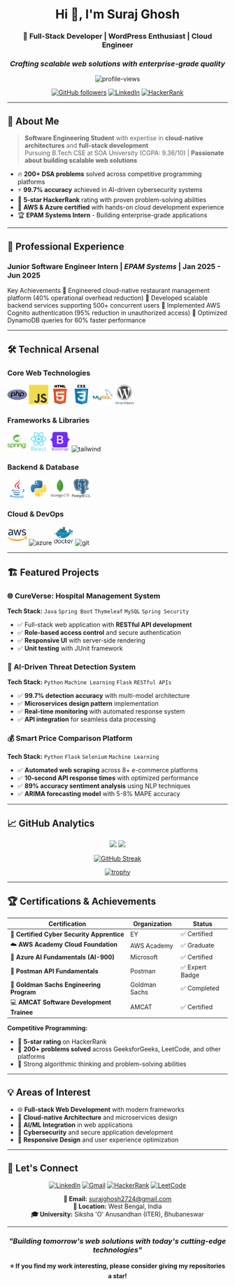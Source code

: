 <div align="center">
  
# Hi 👋, I'm **Suraj Ghosh**

### 🚀 Full-Stack Developer | WordPress Enthusiast | Cloud Engineer
### *Crafting scalable web solutions with enterprise-grade quality*

<img src="https://komarev.com/ghpvc/?username=sg-dcoder&label=Profile%20views&color=0e75b6&style=flat" alt="profile-views" />

[![GitHub followers](https://img.shields.io/github/followers/sg-dcoder?label=Follow&style=social)](https://github.com/sg-dcoder)
[![LinkedIn](https://img.shields.io/badge/-LinkedIn-0077B5?style=flat-square&logo=linkedin&logoColor=white)](https://linkedin.com/in/sg-dcoder)
[![HackerRank](https://img.shields.io/badge/-HackerRank-2EC866?style=flat-square&logo=hackerrank&logoColor=white)](https://www.hackerrank.com/surajghosh2724)

</div>

---

## 🎯 **About Me**

> **Software Engineering Student** with expertise in **cloud-native architectures** and **full-stack development**  
> Pursuing B.Tech CSE at SOA University (CGPA: 9.36/10) | **Passionate about building scalable web solutions**

- 🔥 **200+ DSA problems** solved across competitive programming platforms
- ⚡ **99.7% accuracy** achieved in AI-driven cybersecurity systems
- 🌟 **5-star HackerRank** rating with proven problem-solving abilities
- 🚀 **AWS & Azure certified** with hands-on cloud development experience
- 🏆 **EPAM Systems Intern** - Building enterprise-grade applications

---

## 💼 **Professional Experience**

### **Junior Software Engineer Intern** | *EPAM Systems* | Jan 2025 - Jun 2025
Key Achievements
🔹 Engineered cloud-native restaurant management platform (40% operational overhead reduction)
🔹 Developed scalable backend services supporting 500+ concurrent users
🔹 Implemented AWS Cognito authentication (95% reduction in unauthorized access)
🔹 Optimized DynamoDB queries for 60% faster performance


---

## 🛠️ **Technical Arsenal**

### **Core Web Technologies**
<p align="left">
<img src="https://raw.githubusercontent.com/devicons/devicon/master/icons/php/php-original.svg" alt="php" width="45" height="45"/>
<img src="https://raw.githubusercontent.com/devicons/devicon/master/icons/javascript/javascript-original.svg" alt="javascript" width="45" height="45"/>
<img src="https://raw.githubusercontent.com/devicons/devicon/master/icons/html5/html5-original-wordmark.svg" alt="html5" width="45" height="45"/>
<img src="https://raw.githubusercontent.com/devicons/devicon/master/icons/css3/css3-original-wordmark.svg" alt="css3" width="45" height="45"/>
<img src="https://raw.githubusercontent.com/devicons/devicon/master/icons/mysql/mysql-original-wordmark.svg" alt="mysql" width="45" height="45"/>
<img src="https://raw.githubusercontent.com/devicons/devicon/master/icons/wordpress/wordpress-original.svg" alt="wordpress" width="45" height="45"/>
</p>

### **Frameworks & Libraries**
<p align="left">
<img src="https://raw.githubusercontent.com/devicons/devicon/master/icons/spring/spring-original-wordmark.svg" alt="spring" width="45" height="45"/>
<img src="https://raw.githubusercontent.com/devicons/devicon/master/icons/react/react-original-wordmark.svg" alt="react" width="45" height="45"/>
<img src="https://raw.githubusercontent.com/devicons/devicon/master/icons/bootstrap/bootstrap-plain-wordmark.svg" alt="bootstrap" width="45" height="45"/>
<img src="https://www.vectorlogo.zone/logos/tailwindcss/tailwindcss-icon.svg" alt="tailwind" width="45" height="45"/>
</p>

### **Backend & Database**
<p align="left">
<img src="https://raw.githubusercontent.com/devicons/devicon/master/icons/java/java-original.svg" alt="java" width="45" height="45"/>
<img src="https://raw.githubusercontent.com/devicons/devicon/master/icons/python/python-original.svg" alt="python" width="45" height="45"/>
<img src="https://raw.githubusercontent.com/devicons/devicon/master/icons/mongodb/mongodb-original-wordmark.svg" alt="mongodb" width="45" height="45"/>
<img src="https://raw.githubusercontent.com/devicons/devicon/master/icons/postgresql/postgresql-original-wordmark.svg" alt="postgresql" width="45" height="45"/>
</p>

### **Cloud & DevOps**
<p align="left">
<img src="https://raw.githubusercontent.com/devicons/devicon/master/icons/amazonwebservices/amazonwebservices-original-wordmark.svg" alt="aws" width="45" height="45"/>
<img src="https://www.vectorlogo.zone/logos/microsoft_azure/microsoft_azure-icon.svg" alt="azure" width="45" height="45"/>
<img src="https://raw.githubusercontent.com/devicons/devicon/master/icons/docker/docker-original-wordmark.svg" alt="docker" width="45" height="45"/>
<img src="https://www.vectorlogo.zone/logos/git-scm/git-scm-icon.svg" alt="git" width="45" height="45"/>
</p>

---

## 🏗️ **Featured Projects**

### 🌐 **CureVerse: Hospital Management System**
**Tech Stack:** `Java` `Spring Boot` `Thymeleaf` `MySQL` `Spring Security`
- ✅ Full-stack web application with **RESTful API development**
- ✅ **Role-based access control** and secure authentication
- ✅ **Responsive UI** with server-side rendering
- ✅ **Unit testing** with JUnit framework

### 🤖 **AI-Driven Threat Detection System**
**Tech Stack:** `Python` `Machine Learning` `Flask` `RESTful APIs`
- ✅ **99.7% detection accuracy** with multi-model architecture
- ✅ **Microservices design pattern** implementation
- ✅ **Real-time monitoring** with automated response system
- ✅ **API integration** for seamless data processing

### 💰 **Smart Price Comparison Platform**
**Tech Stack:** `Python` `Flask` `Selenium` `Machine Learning`
- ✅ **Automated web scraping** across 8+ e-commerce platforms
- ✅ **10-second API response times** with optimized performance
- ✅ **89% accuracy sentiment analysis** using NLP techniques
- ✅ **ARIMA forecasting model** with 5-8% MAPE accuracy

---

## 📈 **GitHub Analytics**

<div align="center">
  
<img height="180em" src="https://github-readme-stats.vercel.app/api?username=sg-dcoder&show_icons=true&theme=tokyonight&include_all_commits=true&count_private=true"/>
<img height="180em" src="https://github-readme-stats.vercel.app/api/top-langs/?username=sg-dcoder&layout=compact&langs_count=7&theme=tokyonight"/>

</div>

<div align="center">
  
[![GitHub Streak](https://github-readme-streak-stats.herokuapp.com/?user=sg-dcoder&theme=tokyonight)](https://git.io/streak-stats)

[![trophy](https://github-profile-trophy.vercel.app/?username=sg-dcoder&theme=onedark&column=4&margin-w=15&margin-h=15)](https://github.com/ryo-ma/github-profile-trophy)

</div>

---

## 🏆 **Certifications & Achievements**

| **Certification** | **Organization** | **Status** |
|-------------------|------------------|------------|
| 🔐 **Certified Cyber Security Apprentice** | EY | ✅ Certified |
| ☁️ **AWS Academy Cloud Foundation** | AWS Academy | ✅ Graduate |
| 🚀 **Azure AI Fundamentals (AI-900)** | Microsoft | ✅ Certified |
| 📡 **Postman API Fundamentals** | Postman | ✅ Expert Badge |
| 💼 **Goldman Sachs Engineering Program** | Goldman Sachs | ✅ Completed |
| 💻 **AMCAT Software Development Trainee** | AMCAT | ✅ Certified |

**Competitive Programming:**
- 🌟 **5-star rating** on HackerRank
- 🏅 **200+ problems solved** across GeeksforGeeks, LeetCode, and other platforms
- 🎯 Strong algorithmic thinking and problem-solving abilities

---

## 💡 **Areas of Interest**

- 🌐 **Full-stack Web Development** with modern frameworks
- 🔧 **Cloud-native Architecture** and microservices design
- 🤖 **AI/ML Integration** in web applications
- 🔐 **Cybersecurity** and secure application development
- 📱 **Responsive Design** and user experience optimization

---

## 🤝 **Let's Connect**

<div align="center">

[![LinkedIn](https://img.shields.io/badge/LinkedIn-0077B5?style=for-the-badge&logo=linkedin&logoColor=white)](https://linkedin.com/in/sg-dcoder)
[![Gmail](https://img.shields.io/badge/Gmail-D14836?style=for-the-badge&logo=gmail&logoColor=white)](mailto:surajghosh2724@gmail.com)
[![HackerRank](https://img.shields.io/badge/-Hackerrank-2EC866?style=for-the-badge&logo=HackerRank&logoColor=white)](https://www.hackerrank.com/surajghosh2724)
[![LeetCode](https://img.shields.io/badge/LeetCode-000000?style=for-the-badge&logo=LeetCode&logoColor=#d16c06)](https://www.leetcode.com/sg_dcoder)

**📧 Email:** surajghosh2724@gmail.com  
**📍 Location:** West Bengal, India  
**🎓 University:** Siksha 'O' Anusandhan (ITER), Bhubaneswar

</div>

---

<div align="center">

### *"Building tomorrow's web solutions with today's cutting-edge technologies"*

**⭐ If you find my work interesting, please consider giving my repositories a star!**

</div>
